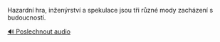 
Hazardní hra, inženýrství a spekulace jsou tři různé mody zacházení s budoucností.

[🔊 Poslechnout audio](/data/7-paragraphs/audio/chapter_29/para_010-Hazardn-hra-inenrstv-a-spekulace-jsou-ti-rz.mp3)
